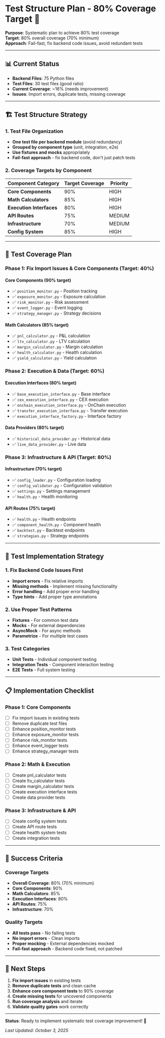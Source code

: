 # Test Structure Plan - 80% Coverage Target 🧪

**Purpose**: Systematic plan to achieve 80% test coverage  
**Target**: 80% overall coverage (70% minimum)  
**Approach**: Fail-fast, fix backend code issues, avoid redundant tests

---

## 📊 **Current Status**
- **Backend Files**: 75 Python files
- **Test Files**: 30 test files (good ratio)
- **Current Coverage**: ~16% (needs improvement)
- **Issues**: Import errors, duplicate tests, missing coverage

---

## 🏗️ **Test Structure Strategy**

### **1. Test File Organization**
- **One test file per backend module** (avoid redundancy)
- **Grouped by component type** (unit, integration, e2e)
- **Use fixtures and mocks** appropriately
- **Fail-fast approach** - fix backend code, don't just patch tests

### **2. Coverage Targets by Component**

| Component Category | Target Coverage | Priority |
|-------------------|-----------------|----------|
| **Core Components** | 90% | HIGH |
| **Math Calculators** | 85% | HIGH |
| **Execution Interfaces** | 80% | HIGH |
| **API Routes** | 75% | MEDIUM |
| **Infrastructure** | 70% | MEDIUM |
| **Config System** | 85% | HIGH |

---

## 🎯 **Test Coverage Plan**

### **Phase 1: Fix Import Issues & Core Components (Target: 40%)**

#### **Core Components (90% target)**
- ✅ `position_monitor.py` - Position tracking
- ✅ `exposure_monitor.py` - Exposure calculation  
- ✅ `risk_monitor.py` - Risk assessment
- ✅ `event_logger.py` - Event logging
- ✅ `strategy_manager.py` - Strategy decisions

#### **Math Calculators (85% target)**
- ✅ `pnl_calculator.py` - P&L calculation
- ✅ `ltv_calculator.py` - LTV calculation
- ✅ `margin_calculator.py` - Margin calculation
- ✅ `health_calculator.py` - Health calculation
- ✅ `yield_calculator.py` - Yield calculation

### **Phase 2: Execution & Data (Target: 60%)**

#### **Execution Interfaces (80% target)**
- ✅ `base_execution_interface.py` - Base interface
- ✅ `cex_execution_interface.py` - CEX execution
- ✅ `onchain_execution_interface.py` - OnChain execution
- ✅ `transfer_execution_interface.py` - Transfer execution
- ✅ `execution_interface_factory.py` - Interface factory

#### **Data Providers (80% target)**
- ✅ `historical_data_provider.py` - Historical data
- ✅ `live_data_provider.py` - Live data

### **Phase 3: Infrastructure & API (Target: 80%)**

#### **Infrastructure (70% target)**
- ✅ `config_loader.py` - Configuration loading
- ✅ `config_validator.py` - Configuration validation
- ✅ `settings.py` - Settings management
- ✅ `health.py` - Health monitoring

#### **API Routes (75% target)**
- ✅ `health.py` - Health endpoints
- ✅ `component_health.py` - Component health
- ✅ `backtest.py` - Backtest endpoints
- ✅ `strategies.py` - Strategy endpoints

---

## 🔧 **Test Implementation Strategy**

### **1. Fix Backend Code Issues First**
- **Import errors** - Fix relative imports
- **Missing methods** - Implement missing functionality
- **Error handling** - Add proper error handling
- **Type hints** - Add proper type annotations

### **2. Use Proper Test Patterns**
- **Fixtures** - For common test data
- **Mocks** - For external dependencies
- **AsyncMock** - For async methods
- **Parametrize** - For multiple test cases

### **3. Test Categories**
- **Unit Tests** - Individual component testing
- **Integration Tests** - Component interaction testing
- **E2E Tests** - Full system testing

---

## 📋 **Implementation Checklist**

### **Phase 1: Core Components**
- [ ] Fix import issues in existing tests
- [ ] Remove duplicate test files
- [ ] Enhance position_monitor tests
- [ ] Enhance exposure_monitor tests
- [ ] Enhance risk_monitor tests
- [ ] Enhance event_logger tests
- [ ] Enhance strategy_manager tests

### **Phase 2: Math & Execution**
- [ ] Create pnl_calculator tests
- [ ] Create ltv_calculator tests
- [ ] Create margin_calculator tests
- [ ] Create execution interface tests
- [ ] Create data provider tests

### **Phase 3: Infrastructure & API**
- [ ] Create config system tests
- [ ] Create API route tests
- [ ] Create health system tests
- [ ] Create integration tests

---

## 🎯 **Success Criteria**

### **Coverage Targets**
- **Overall Coverage**: 80% (70% minimum)
- **Core Components**: 90%
- **Math Calculators**: 85%
- **Execution Interfaces**: 80%
- **API Routes**: 75%
- **Infrastructure**: 70%

### **Quality Targets**
- **All tests pass** - No failing tests
- **No import errors** - Clean imports
- **Proper mocking** - External dependencies mocked
- **Fail-fast approach** - Backend code fixed, not patched

---

## 🚀 **Next Steps**

1. **Fix import issues** in existing tests
2. **Remove duplicate tests** and clean cache
3. **Enhance core component tests** to 90% coverage
4. **Create missing tests** for uncovered components
5. **Run coverage analysis** and iterate
6. **Validate quality gates** work correctly

---

**Status**: Ready to implement systematic test coverage improvement! 🧪

*Last Updated: October 3, 2025*
